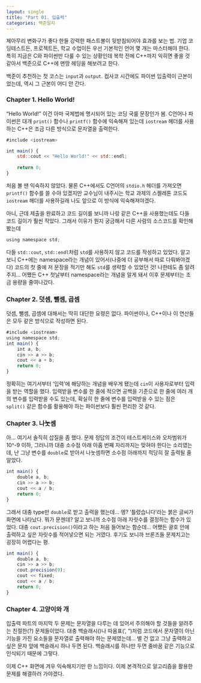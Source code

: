```yaml
---
layout: single
title: "Part 01. 입출력"
categories: 백준일지
---
```


제아무리 변화구가 좋다 한들 강력한 패스트볼이 뒷받침되어야 효과를 보는 법. 기업 코딩테스트든, 프로젝트든, 학교 수업이든 우선 기본적인 언어 몇 개는 마스터해야 한다. 특히 지금은 C와 파이썬만 다룰 수 있는 상황인데 복학 전에 C++까지 익히면 좋을 것 같아서 백준으로 C++에 맨땅 헤딩을 해보려고 한다.

백준이  추천하는 첫 코스는 `input`과 `output`. 컴사코 시간에도 파이썬 입출력이 근본이었는데, 역시 그 근본이 어디 안 간다.

### Chapter 1. Hello World!

“Hello World!” 이건 아마 국제법에 명시되어 있는 코딩 국룰 문장인가 봄. C언어나 파이썬은 대개 `print()` 함수나 `printf()` 함수에 익숙해져 있는데 `iostream` 헤더를 사용하는 C++은 조금 다른 방식으로 문자열을 출력한다.

```jsx
#include <iostream>

int main() {
	std::cout << "Hello World!" << std::endl;
	
	return 0;
}
```

처음 볼 땐 익숙하지 않았다. 물론 C++에서도 C언어의 `stdio.h` 헤더를 가져오면 `printf()` 함수를 쓸 수야 있겠지만 교수님이 내주시는 학교 과제의 스켈레톤 코드도 `iostream` 헤더를 사용하길래 나도 앞으로 이 방식에 익숙해져야겠다.

아니, 근데 제출을 완료하고 코드 길이를 보니까 나랑 같은 C++을 사용했는데도 다들 코드 길이가 훨씬 작았다. 그래서 이유가 뭔지 궁금해서 다른 사람의 소스코드를 확인해 봤는데

```jsx
using namespace std;
```

다들 `std::cout`, `std::endl`처럼 `std`를 사용하지 않고 코드를 작성하고 있었다. 알고 보니 C++에는 namespace라는 개념이 있어서(나중에 더 공부해서 따로 다뤄봐야겠다) 코드의 첫 줄에 저 문장을 적기만 해도 `std`를 생략할 수 있었던 것! 나한테도 좀 알려주지… 어쨌든 C++ 첫날부터 namespace라는 개념을 알게 돼서 이후 문제부터는 조금 용량을 줄여나갔다.

### Chapter 2. 덧셈, 뺄셈, 곱셈

덧셈, 뺄셈, 곱셈에 대해서는 딱히 대단한 요령은 없다. 파이썬이나, C++이나 이 연산들은 모두 같은 방식으로 작성하면 된다.

```jsx
#include <iostream>
using namespace std;
int main() {
	int a, b;
	cin >> a >> b;
	cout << a + b;
	return 0;
}
```

정확히는 여기서부터 ‘입력’에 해당하는 개념을 배우게 됐는데 `cin`이 사용자로부터 입력을 받는 역할을 했다. 입력받을 변수를 한 줄에 적으면 공백을 기준으로 한 줄에 여러 개의 변수를 입력받을 수도 있는데, 확실히 한 줄에 변수를 입력받을 수 있는 점은 `split()` 같은 함수를 활용해야 하는 파이썬보다 훨씬 편리한 것 같다.

### Chapter 3. 나눗셈

아… 여기서 솔직히 삽질을 좀 했다. 문제 정답의 조건이 테스트케이스와 오차범위가 10^-9 이하, 그러니까 대충 소수점 아래 아홉 번째 자리까지는 맞혀야 한다는 소리였는데, 난 그냥 변수를 `double`로 받아서 나눗셈하면 소수점 아래까지 적당히 잘 출력될 줄 알았다.

```jsx
int main() {
	double a, b;
	cin >> a >> b;
	cout << a / b;
	return 0;
}
```

그래서 대충 type만 `double`로 받고 출력을 했는데… 엥? ‘틀렸습니다’라는 붉은 글씨가 화면에 나타났다. 뭐가 문젠데? 알고 보니까 소수점 아래 자릿수를 결정하는 함수가 있었다. 대충 `cout.precision()`이라고 하는 처음 들어보는 함순데… 어쨌든 괄호 안에 출력하고 싶은 자릿수를 적어넣으면 되는 거였다. 후기도 보니까 브론즈들 문제치고는 굉장히 어렵다는 평.

```jsx
int main() {
	double a, b;
	cin >> a >> b;
	cout.precision(9);
	cout << fixed;
	cout << a / b;
	return 0;
}
```

### Chapter 4. 고양이와 개

입출력 파트의 마지막 두 문제는 문자열을 다루는 데 있어서 주의해야 할 것들을 알려주는 친절한(?) 문제들이었다. 대충 백슬래시(\)나 따옴표(’, “)처럼 코드에서 문자열이 아닌 기능을 가진 요소들을 문자열로 출력해야 하는 문제였는데… 별 건 없고 그냥 출력하고 싶은 문자 앞에 백슬래시 하나 두면 된다. 백슬래시를 하나만 두면 줄바꿈 같은 기능으로 인식되기 때문에 그렇다.

이제 C++ 화면에 겨우 익숙해지기만 한 느낌이다. 이제 본격적으로 알고리즘을 활용한 문제를 해결하러 가야겠다.
